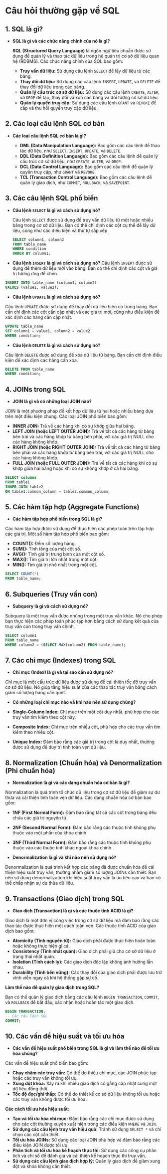 # Câu hỏi thường gặp về SQL

## 1. SQL là gì?

- **SQL là gì và các chức năng chính của nó là gì?**

  **SQL (Structured Query Language)** là ngôn ngữ tiêu chuẩn được sử dụng để quản lý và thao tác dữ liệu trong hệ quản trị cơ sở dữ liệu quan hệ (RDBMS). Các chức năng chính của SQL bao gồm:
  - **Truy vấn dữ liệu:** Sử dụng câu lệnh `SELECT` để lấy dữ liệu từ các bảng.
  - **Thay đổi dữ liệu:** Sử dụng các câu lệnh `INSERT`, `UPDATE`, và `DELETE` để thay đổi dữ liệu trong các bảng.
  - **Quản lý cấu trúc cơ sở dữ liệu:** Sử dụng các câu lệnh `CREATE`, `ALTER`, và `DROP` để tạo, thay đổi và xóa các bảng và đối tượng cơ sở dữ liệu.
  - **Quản lý quyền truy cập:** Sử dụng các câu lệnh `GRANT` và `REVOKE` để cấp và thu hồi quyền truy cập dữ liệu.

## 2. Các loại câu lệnh SQL cơ bản

- **Các loại câu lệnh SQL cơ bản là gì?**

  - **DML (Data Manipulation Language):** Bao gồm các câu lệnh để thao tác dữ liệu, như `SELECT`, `INSERT`, `UPDATE`, và `DELETE`.
  - **DDL (Data Definition Language):** Bao gồm các câu lệnh để quản lý cấu trúc cơ sở dữ liệu, như `CREATE`, `ALTER`, và `DROP`.
  - **DCL (Data Control Language):** Bao gồm các câu lệnh để quản lý quyền truy cập, như `GRANT` và `REVOKE`.
  - **TCL (Transaction Control Language):** Bao gồm các câu lệnh để quản lý giao dịch, như `COMMIT`, `ROLLBACK`, và `SAVEPOINT`.

## 3. Các câu lệnh SQL phổ biến

- **Câu lệnh `SELECT` là gì và cách sử dụng nó?**

  Câu lệnh `SELECT` được sử dụng để truy vấn dữ liệu từ một hoặc nhiều bảng trong cơ sở dữ liệu. Bạn có thể chỉ định các cột cụ thể để lấy dữ liệu, cũng như các điều kiện và thứ tự sắp xếp.

  ```sql
  SELECT column1, column2
  FROM table_name
  WHERE condition
  ORDER BY column1;
  ```

- **Câu lệnh `INSERT` là gì và cách sử dụng nó?**
Câu lệnh `INSERT` được sử dụng để thêm dữ liệu mới vào bảng. Bạn có thể chỉ định các cột và giá trị tương ứng để chèn.

```sql
INSERT INTO table_name (column1, column2)
VALUES (value1, value2);
```

- **Câu lệnh `UPDATE` là gì và cách sử dụng nó?**

Câu lệnh `UPDATE` được sử dụng để thay đổi dữ liệu hiện có trong bảng. Bạn cần chỉ định các cột cần cập nhật và các giá trị mới, cũng như điều kiện để xác định các hàng cần cập nhật.

```sql
UPDATE table_name
SET column1 = value1, column2 = value2
WHERE condition;
```

- **Câu lệnh `DELETE` là gì và cách sử dụng nó?**

Câu lệnh `DELETE` được sử dụng để xóa dữ liệu từ bảng. Bạn cần chỉ định điều kiện để xác định các hàng cần xóa.

```sql
DELETE FROM table_name
WHERE condition;

```

## 4. JOINs trong SQL

- **JOIN là gì và có những loại JOIN nào?**
 
JOIN là một phương pháp để kết hợp dữ liệu từ hai hoặc nhiều bảng dựa trên một điều kiện chung. Các loại JOIN phổ biến bao gồm:
 
- **INNER JOIN:** Trả về các hàng khi có sự khớp giữa hai bảng.
- **LEFT JOIN (hoặc LEFT OUTER JOIN):** Trả về tất cả các hàng từ bảng bên trái và các hàng khớp từ bảng bên phải, với các giá trị NULL cho các hàng không khớp.
- **RIGHT JOIN (hoặc RIGHT OUTER JOIN):** Trả về tất cả các hàng từ bảng bên phải và các hàng khớp từ bảng bên trái, với các giá trị NULL cho các hàng không khớp.
- **FULL JOIN (hoặc FULL OUTER JOIN):** Trả về tất cả các hàng khi có sự khớp giữa hai bảng hoặc khi có sự không khớp ở cả hai bảng.

```sql
SELECT columns
FROM table1
INNER JOIN table2
ON table1.common_column = table2.common_column;

```

## 5. Các hàm tập hợp (Aggregate Functions)

- **Các hàm tập hợp phổ biến trong SQL là gì?**

Các hàm tập hợp được sử dụng để thực hiện các phép toán trên tập hợp các giá trị. Một số hàm tập hợp phổ biến bao gồm:

- **COUNT():** Đếm số lượng hàng.
- **SUM():** Tính tổng của một cột số.
- **AVG():** Tính giá trị trung bình của một cột số.
- **MAX():** Tìm giá trị lớn nhất trong một cột.
- **MIN():** Tìm giá trị nhỏ nhất trong một cột.

```sql
SELECT COUNT(*)
FROM table_name;

```

## 6. Subqueries (Truy vấn con)

- **Subquery là gì và cách sử dụng nó?**

Subquery là một truy vấn được nhúng trong một truy vấn khác. Nó cho phép bạn thực hiện các phép toán phức tạp hơn bằng cách sử dụng kết quả của truy vấn con trong truy vấn chính.

```sql
SELECT column1
FROM table_name
WHERE column2 = (SELECT MAX(column2) FROM table_name);

```

## 7. Các chỉ mục (Indexes) trong SQL

- **Chỉ mục (Index) là gì và tại sao cần sử dụng nó?**

Chỉ mục là một cấu trúc dữ liệu được sử dụng để cải thiện tốc độ truy vấn cơ sở dữ liệu. Nó giúp tăng hiệu suất của các thao tác truy vấn bằng cách giảm số lượng hàng cần quét.

- **Có những loại chỉ mục nào và khi nào nên sử dụng chúng?**

- **Single-Column Index:** Chỉ mục trên một cột duy nhất, phù hợp cho các truy vấn tìm kiếm theo cột này.
- **Composite Index:** Chỉ mục trên nhiều cột, phù hợp cho các truy vấn tìm kiếm theo nhiều cột.
- **Unique Index:** Đảm bảo rằng các giá trị trong cột là duy nhất, thường được sử dụng để duy trì tính toàn vẹn dữ liệu.

## 8. Normalization (Chuẩn hóa) và Denormalization (Phi chuẩn hóa)

- **Normalization là gì và các dạng chuẩn hóa cơ bản là gì?**

Normalization là quá trình tổ chức dữ liệu trong cơ sở dữ liệu để giảm sự dư thừa và cải thiện tính toàn vẹn dữ liệu. Các dạng chuẩn hóa cơ bản bao gồm:

- **1NF (First Normal Form):** Đảm bảo rằng tất cả các cột trong bảng đều chứa các giá trị nguyên tử.
- **2NF (Second Normal Form):** Đảm bảo rằng các thuộc tính không phụ thuộc vào một phần của khóa chính.
- **3NF (Third Normal Form):** Đảm bảo rằng các thuộc tính không phụ thuộc vào các thuộc tính khác ngoài khóa chính.

- **Denormalization là gì và khi nào nên sử dụng nó?**

Denormalization là quá trình kết hợp các bảng đã được chuẩn hóa để cải thiện hiệu suất truy vấn, thường nhằm giảm số lượng JOINs cần thiết. Bạn nên sử dụng denormalization khi hiệu suất truy vấn là ưu tiên cao và bạn có thể chấp nhận sự dư thừa dữ liệu.

## 9. Transactions (Giao dịch) trong SQL

- **Giao dịch (Transaction) là gì và các thuộc tính ACID là gì?**

Giao dịch là một đơn vị công việc trong cơ sở dữ liệu mà đảm bảo rằng các thao tác được thực hiện một cách toàn vẹn. Các thuộc tính ACID của giao dịch bao gồm:

- **Atomicity (Tính nguyên tử):** Giao dịch phải được thực hiện hoàn toàn hoặc không thực hiện gì cả.
- **Consistency (Tính nhất quán):** Giao dịch phải giữ cho cơ sở dữ liệu ở trạng thái nhất quán.
- **Isolation (Tính cách ly):** Các giao dịch độc lập không ảnh hưởng lẫn nhau.
- **Durability (Tính bền vững):** Các thay đổi của giao dịch phải được lưu trữ vĩnh viễn ngay cả khi hệ thống gặp sự cố.

 **Làm thế nào để quản lý giao dịch trong SQL?**

Bạn có thể quản lý giao dịch bằng các câu lệnh `BEGIN TRANSACTION`, `COMMIT`, và `ROLLBACK` để bắt đầu, xác nhận hoặc hoàn tác một giao dịch.

```sql
BEGIN TRANSACTION;
-- Các câu lệnh SQL
COMMIT;

```


## 10. Các vấn đề hiệu suất và tối ưu hóa

- **Các vấn đề hiệu suất phổ biến trong SQL là gì và làm thế nào để tối ưu hóa chúng?**

Các vấn đề hiệu suất phổ biến bao gồm:

- **Chạy chậm các truy vấn:** Có thể do thiếu chỉ mục, các JOIN phức tạp hoặc các truy vấn không tối ưu.
- **Xung đột khóa:** Xảy ra khi nhiều giao dịch cố gắng cập nhật cùng một dữ liệu đồng thời.
- **Tốc độ đọc/ghi thấp:** Có thể do thiết kế cơ sở dữ liệu không tối ưu hoặc các truy vấn không được tối ưu hóa.

**Các cách tối ưu hóa hiệu suất:**

  - **Tạo và tối ưu hóa chỉ mục:** Đảm bảo rằng các chỉ mục được sử dụng cho các cột thường xuyên xuất hiện trong các điều kiện `WHERE` và `JOIN`.
- **Sử dụng các câu lệnh truy vấn hiệu quả:** Tránh sử dụng `SELECT *` và chỉ chọn các cột cần thiết.
- **Tối ưu hóa JOINs:** Sử dụng các loại JOIN phù hợp và đảm bảo rằng các điều kiện JOIN được tối ưu.
- **Phân tích và tối ưu hóa kế hoạch thực thi:** Sử dụng các công cụ phân tích và chỉ số để đánh giá và cải thiện kế hoạch thực thi truy vấn.
- **Sử dụng các câu lệnh giao dịch hợp lý:** Quản lý giao dịch để giảm xung đột và khóa không cần thiết.